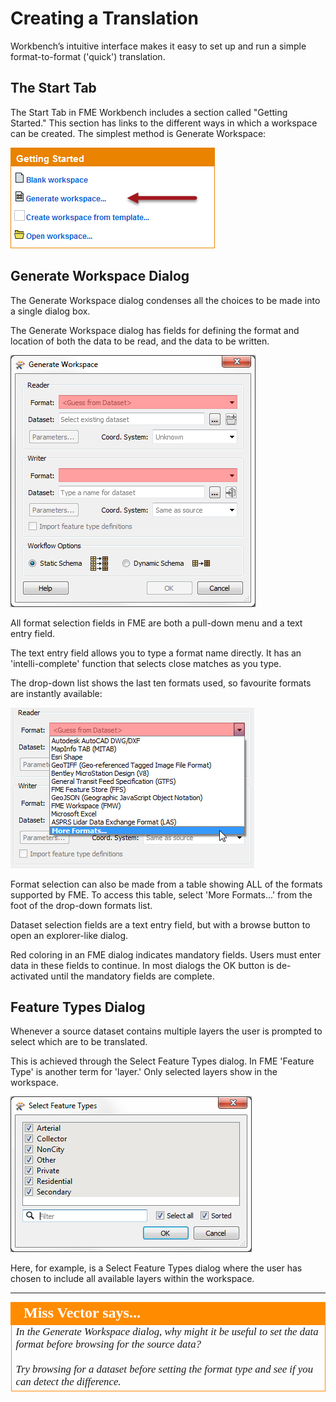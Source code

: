 # Creating a Translation #

Workbench’s intuitive interface makes it easy to set up and run a simple format-to-format ('quick') translation.

## The Start Tab ##
The Start Tab in FME Workbench includes a section called "Getting Started." This section has links to the different ways in which a workspace can be created. The simplest method is Generate Workspace:

![](./Images/Img1.11.GettingStarted.png)

## Generate Workspace Dialog ##
The Generate Workspace dialog condenses all the choices to be made into a single dialog box.

The Generate Workspace dialog has fields for defining the format and location of both the data to be read, and the data to be written.

![](./Images/Img1.12.GenerateWorkspaceDialog.png)

All format selection fields in FME are both a pull-down menu and a text entry field. 

The text entry field allows you to type a format name directly. It has an 'intelli-complete' function that selects close matches as you type.

The drop-down list shows the last ten formats used, so favourite formats are instantly available:

![](./Images/Img1.13.FormatSelect.png)

Format selection can also be made from a table showing ALL of the formats supported by FME. To access this table, select 'More Formats...' from the foot of the drop-down formats list.

Dataset selection fields are a text entry field, but with a browse button to open an explorer-like dialog.

Red coloring in an FME dialog indicates mandatory fields. Users must enter data in these fields to continue. In most dialogs the OK button is de-activated until the mandatory fields are complete.
 
## Feature Types Dialog ##
Whenever a source dataset contains multiple layers the user is prompted to select which are to be translated.

This is achieved through the Select Feature Types dialog. In FME 'Feature Type' is another term for 'layer.' Only selected layers show in the workspace.

![](./Images/Img1.14.FeatureTypeSelect.png)

Here, for example, is a Select Feature Types dialog where the user has chosen to include all available layers within the workspace.

---
<!--Person X Says Section-->

<table style="border-spacing: 0px">
<tr>
<td style="vertical-align:middle;background-color:darkorange;border: 2px solid darkorange">
<i class="fa fa-quote-left fa-lg fa-pull-left fa-fw" style="color:white;padding-right: 12px;vertical-align:text-top"></i>
<span style="color:white;font-size:x-large;font-weight: bold;font-family:serif">Miss Vector says...</span>
</td>
</tr>

<tr>
<td style="border: 1px solid darkorange">
<span style="font-family:serif; font-style:italic; font-size:larger">
In the Generate Workspace dialog, why might it be useful to set the data format before browsing for the source data?
<br><br>Try browsing for a dataset before setting the format type and see if you can detect the difference.
</span>
</td>
</tr>
</table>
